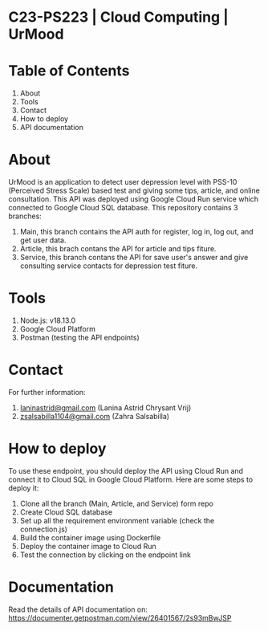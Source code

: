 # C23-PS223 | Cloud Computing | UrMood

# Table of Contents

1. About
2. Tools
3. Contact
4. How to deploy
5. API documentation


# About
UrMood is an application to detect user depression level with PSS-10 (Perceived Stress Scale) based test and giving some tips, article, and online consultation.
This API was deployed using Google Cloud Run service which connected to Google Cloud SQL database.
This repository contains 3 branches:

1. Main, this branch contains the API auth for register, log in, log out, and get user data.
2. Article, this brach contans the API for article and tips fiture.
3. Service, this branch contans the API for save user's answer and give consulting service contacts for depression test fiture.

# Tools

1. Node.js: v18.13.0
2. Google Cloud Platform
3. Postman (testing the API endpoints)

# Contact
For further information:

1. laninastrid@gmail.com (Lanina Astrid Chrysant Vrij)
2. zsalsabilla1104@gmail.com (Zahra Salsabilla)

# How to deploy
To use these endpoint, you should deploy the API using Cloud Run and connect it to Cloud SQL in Google Cloud Platform.
Here are some steps to deploy it:
1. Clone all the branch (Main, Article, and Service) form repo
2. Create Cloud SQL database
3. Set up all the requirement environment variable (check the connection.js)
4. Build the container image using Dockerfile
5. Deploy the container image to Cloud Run
6. Test the connection by clicking on the endpoint link

# Documentation
Read the details of API documentation on:
https://documenter.getpostman.com/view/26401567/2s93mBwJSP

